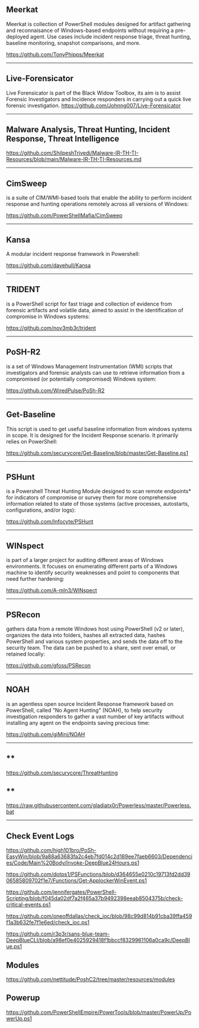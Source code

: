 ## **Meerkat**

Meerkat is collection of PowerShell modules designed for artifact gathering and reconnaisance of Windows-based endpoints without requiring a pre-deployed agent. Use cases include incident response triage, threat hunting, baseline monitoring, snapshot comparisons, and more.

https://github.com/TonyPhipps/Meerkat

-------------------------------------------------------------------------------------------

## **Live-Forensicator**

Live Forensicator is part of the Black Widow Toolbox, its aim is to assist Forensic Investigators and Incidence responders in carrying out a quick live forensic investigation.
https://github.com/Johnng007/Live-Forensicator

-------------------------------------------------------------------------------------------

## **Malware Analysis, Threat Hunting, Incident Response, Threat Intelligence**

https://github.com/ShilpeshTrivedi/Malware-IR-TH-TI-Resources/blob/main/Malware-IR-TH-TI-Resources.md

-------------------------------------------------------------------------------------------

## **CimSweep**
is a suite of CIM/WMI-based tools that enable the ability to perform incident response and hunting operations remotely across all versions of Windows: 

https://github.com/PowerShellMafia/CimSweep

-------------------------------------------------------------------------------------------

## **Kansa**
A modular incident response framework in Powershell: 

https://github.com/davehull/Kansa

-------------------------------------------------------------------------------------------

## **TRIDENT** 
is a PowerShell script for fast triage and collection of evidence from forensic artifacts and volatile data, aimed to assist in the identification of compromise in Windows systems:

https://github.com/nov3mb3r/trident

-------------------------------------------------------------------------------------------

## **PoSH-R2**
is a set of Windows Management Instrumentation (WMI) scripts that investigators and forensic analysts can use to retrieve information from a compromised (or potentially compromised) Windows system:

https://github.com/WiredPulse/PoSh-R2

-------------------------------------------------------------------------------------------

## **Get-Baseline**
This script is used to get useful baseline information from windows systems in scope. It is designed for the Incident Response scenario. It primarily relies on PowerShell: 

https://github.com/securycore/Get-Baseline/blob/master/Get-Baseline.ps1

-------------------------------------------------------------------------------------------

## **PSHunt**
is a Powershell Threat Hunting Module designed to scan remote endpoints* for indicators of compromise or survey them for more comprehensive information related to state of those systems (active processes, autostarts, configurations, and/or logs):

https://github.com/Infocyte/PSHunt

-------------------------------------------------------------------------------------------

## **WINspect** 
is part of a larger project for auditing different areas of Windows environments. It focuses on enumerating different parts of a Windows machine to identify security weaknesses and point to components that need further hardening:

https://github.com/A-mIn3/WINspect

-------------------------------------------------------------------------------------------

## **PSRecon**
gathers data from a remote Windows host using PowerShell (v2 or later), organizes the data into folders, hashes all extracted data, hashes PowerShell and various system properties, and sends the data off to the security team. The data can be pushed to a share, sent over email, or retained locally:

https://github.com/gfoss/PSRecon

-------------------------------------------------------------------------------------------

## **NOAH**
is an agentless open source Incident Response framework based on PowerShell, called "No Agent Hunting" (NOAH), to help security investigation responders to gather a vast number of key artifacts without installing any agent on the endpoints saving precious time:

https://github.com/giMini/NOAH

-------------------------------------------------------------------------------------------

## **
https://github.com/securycore/ThreatHunting

## **
https://raw.githubusercontent.com/gladiatx0r/Powerless/master/Powerless.bat

-------------------------------------------------------------------------------------------

 
## **Check Event Logs**
https://github.com/high101bro/PoSh-EasyWin/blob/9a88a63683fa2c4eb7fd014c2d189ee7faeb6603/Dependencies/Code/Main%20Body/Invoke-DeepBlue24Hours.ps1

https://github.com/dotps1/PSFunctions/blob/d364655e0210c19713fd2dd3906585809702f1e7/Functions/Get-ApplockerWinEvent.ps1

https://github.com/jennifergates/PowerShell-Scripting/blob/f045da02df7a2f465a37b9492398eeab8504375b/check-critical-events.ps1

https://github.com/oneoffdallas/check_ioc/blob/98c99d814b91cba39ffa459f1a3b632fe7f1e6ed/check_ioc.ps1

https://github.com/r3p3r/sans-blue-team-DeepBlueCLI/blob/a98ef0e4025929418f1bbccf8329961106a0ca9c/DeepBlue.ps1


## **Modules**
https://github.com/nettitude/PoshC2/tree/master/resources/modules


## **Powerup**
https://github.com/PowerShellEmpire/PowerTools/blob/master/PowerUp/PowerUp.ps1

